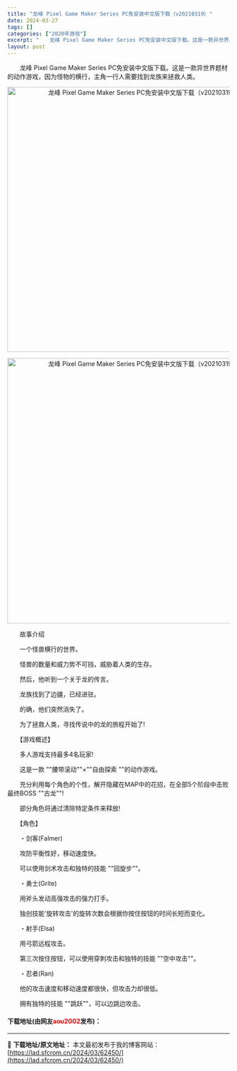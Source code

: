```yaml
---
title: "龙峰 Pixel Game Maker Series PC免安装中文版下载（v20210319）"
date: 2024-03-27
tags: []
categories: ["2020年游戏"]
excerpt: "　　龙峰 Pixel Game Maker Series PC免安装中文版下载。这是一款异世界题材的动作游戏，因为怪物的横行，主角一行人需要找到龙族来拯救人类。 　　故事介绍 　　一个怪兽横行的世界。 　　怪兽的数量和威力势不可挡，威胁着人类的生存。 　　然后，他听到一个关于龙的传言。 　　龙族找到&hellip;"
layout: post
---
```


 <p>　　龙峰 Pixel Game Maker Series PC免安装中文版下载。这是一款异世界题材的动作游戏，因为怪物的横行，主角一行人需要找到龙族来拯救人类。</p> <p align="center"><img align="" border="0" src="https://lad.sfcrom.cn/wp-content/uploads/2024/03/20240327_6604430f252f4.jpg" width="600" alt="龙峰 Pixel Game Maker Series PC免安装中文版下载（v20210319）" /></p> <p align="center"><img align="" border="0" src="https://lad.sfcrom.cn/wp-content/uploads/2024/03/20240327_66044310bc6a5.jpg" width="600" alt="龙峰 Pixel Game Maker Series PC免安装中文版下载（v20210319）" /></p> <p>　　故事介绍</p> <p>　　一个怪兽横行的世界。</p> <p>　　怪兽的数量和威力势不可挡，威胁着人类的生存。</p> <p>　　然后，他听到一个关于龙的传言。</p> <p>　　龙族找到了边疆，已经进驻。</p> <p>　　的确，他们突然消失了。</p> <p>　　为了拯救人类，寻找传说中的龙的旅程开始了!</p> <p>　　【游戏概述】</p> <p>　　多人游戏支持最多4名玩家!</p> <p>　　这是一款 &quot;&quot;腰带滚动&quot;&quot;&times;&quot;&quot;自由探索 &quot;&quot;的动作游戏。</p> <p>　　充分利用每个角色的个性，解开隐藏在MAP中的花招，在全部5个阶段中击败最终BOSS &quot;&quot;古龙&quot;&quot;!</p> <p>　　部分角色将通过清除特定条件来释放!</p> <p>　　【角色】</p> <p>　　・剑客(Falmer)</p> <p>　　攻防平衡性好，移动速度快。</p> <p>　　可以使用剑术攻击和独特的技能 &quot;&quot;回旋步&quot;&quot;。</p> <p>　　・勇士(Grite)</p> <p>　　用斧头发动高强攻击的强力打手。</p> <p>　　独创技能&#39;旋转攻击&#39;的旋转次数会根据你按住按钮的时间长短而变化。</p> <p>　　・射手(Elsa)</p> <p>　　用弓箭远程攻击。</p> <p>　　第三次按住按钮，可以使用穿刺攻击和独特的技能 &quot;&quot;空中攻击&quot;&quot;。</p> <p>　　・忍者(Ran)</p> <p>　　他的攻击速度和移动速度都很快，但攻击力却很低。</p> <p>　　拥有独特的技能 &quot;&quot;跳跃&quot;&quot;，可以边跳边攻击。</p> <p><h4>下载地址(由网友<font color="red">aou2002</font>发布)：</h4></p> 

---
📖 **下载地址/原文地址：** 本文最初发布于我的博客网站：[https://lad.sfcrom.cn/2024/03/62450/](https://lad.sfcrom.cn/2024/03/62450/)
